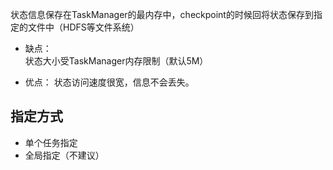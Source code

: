 状态信息保存在TaskManager的最内存中，checkpoint的时候回将状态保存到指定的文件中（HDFS等文件系统）

* 缺点：   
状态大小受TaskManager内存限制（默认5M）

* 优点：
状态访问速度很宽，信息不会丢失。 

## 指定方式
* 单个任务指定
* 全局指定（不建议）
